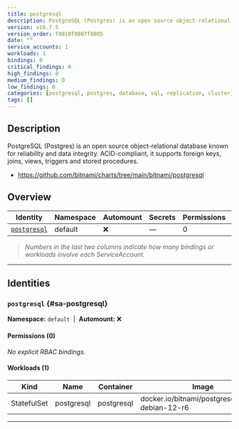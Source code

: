 ```yaml
---
title: postgresql
description: PostgreSQL (Postgres) is an open source object-relational database known for reliability and data integrity. ACID-compliant, it supports foreign keys, joins, views, triggers and stored procedures.
version: v16.7.5
version_order: f0010f0007f0005
date: ""
service_accounts: 1
workloads: 1
bindings: 0
critical_findings: 0
high_findings: 0
medium_findings: 0
low_findings: 0
categories: [postgresql, postgres, database, sql, replication, cluster]
tags: []
---
```


## Description

PostgreSQL (Postgres) is an open source object-relational database known for reliability and data integrity. ACID-compliant, it supports foreign keys, joins, views, triggers and stored procedures.

- https://github.com/bitnami/charts/tree/main/bitnami/postgresql

## Overview

| Identity                       | Namespace | Automount | Secrets | Permissions | Workloads | Risk |
| ------------------------------ | --------- | --------- | ------- | ----------- | --------- | ---- |
| [`postgresql`](#sa-postgresql) | default   | ❌        | —       | 0           | 1         | —    |

> _Numbers in the last two columns indicate how many bindings or workloads involve each ServiceAccount._

---

## Identities

### `postgresql` {#sa-postgresql}

**Namespace:** `default` &nbsp;|&nbsp; **Automount:** ❌

#### Permissions (0)

_No explicit RBAC bindings._

#### Workloads (1)

| Kind        | Name       | Container  | Image                                            |
| ----------- | ---------- | ---------- | ------------------------------------------------ |
| StatefulSet | postgresql | postgresql | docker.io/bitnami/postgresql:17.5.0-debian-12-r6 |

---
